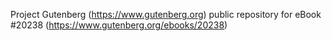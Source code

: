 Project Gutenberg (https://www.gutenberg.org) public repository for eBook #20238 (https://www.gutenberg.org/ebooks/20238)
